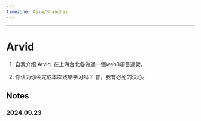 ```yaml
---
timezone: Asia/Shanghai
---
```


---

# Arvid

1. 自我介绍
Arvid, 在上海台北各做過一個web3項目運營。


2. 你认为你会完成本次残酷学习吗？
   會，我有必死的決心。
## Notes

<!-- Content_START -->

### 2024.09.23

### 

<!-- Content_END -->
